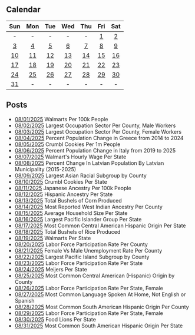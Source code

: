## Calendar

|Sun|Mon|Tue|Wed|Thu|Fri|Sat|
|:-:|:-:|:-:|:-:|:-:|:-:|:-:|
|-|-|-|-|-|[1](../../projects/stores/Walmart_Per_Capita/)|[2](../../projects/economics/Largest_Occupation_Sector_Per_County_Male/)|
|[3](../../projects/economics/Largest_Occupation_Sector_Per_County_Female/)|[4](../../projects/demography/Population_Change_Greece_2014-2024/)|[5](../../projects/restaurants/Crumbl_Cookies_Per_Capita/)|[6](../../projects/demography/Population_Change_Italy_2019-2025/)|[7](../../projects/stores/Walmart_Wage_Per_State/)|[8](../../projects/demography/Population_Change_Latvians_In_Latvia_2015-2025/)|[9](../../projects/ethnicity/Largest_Asian_Subgroup_Per_County/)|
|[10](../../projects/restaurants/Crumbl_Cookies_Per_State/)|[11](../../projects/ethnicity/Japanese_Per_State)|[12](../../projects/ethnicity/Hispanic_Ancestry_Per_State/)|[13](../../projects/agriculture/Corn_Production_Per_State/)|[14](../../projects/ethnicity/West_Indian_Per_County/)|[15](../../projects/demography/Household_Size_Per_State/)|[16](../../projects/ethnicity/Largest_Pacific_Islander_Subgroup_Per_State/)|
|[17](../../projects/ethnicity/Central_American_Ancestry_Per_State/)|[18](../../projects/ethnicity/Hispanic_Ancestry_Per_State/)|[19](../../projects/stores/Walmart_Per_State/)|[20](../../projects/economics/Labor_Participation_Rate_Per_County/)|[21](../../projects/versus/Unemployment_Rate_Female_Vs_Male/)|[22](../../projects/ethnicity/Largest_Pacific_Islander_Subgroup_Per_County/)|[23](../../projects/economics/Labor_Participation_Rate_Per_State/)|
|[24](../../projects/stores/Meijers_Per_State/) |[25](../../projects/ethnicity/Central_American_Origin_Per_County/)|[26](../../projects/economics/Labor_Participation_Rate_Per_State_Female/)|[27](../../projects/demography/Language_Spoken_At_Home_Not_English_Spanish/)|[28](../../projects/ethnicity/South_American_Origin_Per_County/)|[29](../../projects/economics/Labor_Participation_Rate_Per_State_Male/)|[30](../../projects/stores/Food_Lions_Per_State)|
|[31](../../projects/ethnicity/South_American_Origin_Per_State/)|-|-|-|-|-|-|

## Posts

* [08/01/2025](../../projects/stores/Walmart_Per_Capita/) Walmarts Per 100k People
* [08/02/2025](../../projects/economics/Largest_Occupation_Sector_Per_County_Male/) Largest Occupation Sector Per County, Male Workers
* [08/03/2025](../../projects/economics/Largest_Occupation_Sector_Per_County_Female/) Largest Occupation Sector Per County, Female Workers
* [08/04/2025](../../projects/demography/Population_Change_Greece_2014-2024/) Percent Population Change in Greece from 2014 to 2024
* [08/05/2025](../../projects/restaurants/Crumbl_Cookies_Per_Capita/) Crumbl Cookies Per 1m People
* [08/06/2025](../../projects/demography/Population_Change_Italy_2019-2025/) Percent Population Change in Italy from 2019 to 2025
* [08/07/2025](../../projects/stores/Walmart_Wage_Per_State/) Walmart's Hourly Wage Per State
* [08/08/2025](../../projects/demography/Population_Change_Latvians_In_Latvia_2015-2025/) Percent Change In Latvian Population By Latvian Municipality (2015-2025)
* [08/09/2025](../../projects/ethnicity/Largest_Asian_Subgroup_Per_County/) Largest Asian Racial Subgroup by County
* [08/10/2025](../../projects/restaurants/Crumbl_Cookies_Per_State/) Crumbl Cookies Per State
* [08/11/2025](../../projects/ethnicity/Japanese_Per_State) Japanese Ancestry Per 100k People
* [08/12/2025](../../projects/ethnicity/Hispanic_Ancestry_Per_State/) Hispanic Ancestry Per State
* [08/13/2025](../../projects/agriculture/Corn_Production_Per_State/) Total Bushels of Corn Produced
* [08/14/2025](../../projects/ethnicity/West_Indian_Per_County/) Most Reported West Indian Ancestry Per County
* [08/15/2025](../../projects/demography/Household_Size_Per_State/) Average Household Size Per State
* [08/16/2025](../../projects/ethnicity/Largest_Pacific_Islander_Subgroup_Per_State/) Largest Pacific Islander Group Per State
* [08/17/2025](../../projects/ethnicity/Central_American_Ancestry_Per_State/) Most Common Central American Hispanic Origin Per State
* [08/18/2025](../../projects/agriculture/Rice_Production_Per_State/) Total Bushels of Rice Produced
* [08/19/2025](../../projects/stores/Walmart_Per_State/) Walmarts Per State
* [08/20/2025](../../projects/economics/Labor_Participation_Rate_Per_County/) Labor Force Participation Rate Per County
* [08/21/2025](../../projects/versus/Unemployment_Rate_Female_Vs_Male/) Female Vs Male Unemployment Rate Per County
* [08/22/2025](../../projects/ethnicity/Largest_Pacific_Islander_Subgroup_Per_County/) Largest Pacific Island Subgroup by County
* [08/23/2025](../../projects/economics/Labor_Participation_Rate_Per_State/) Labor Force Participation Rate Per State
* [08/24/2025](../../projects/stores/Meijers_Per_State/) Meijers Per State
* [08/25/2025](../../projects/ethnicity/Central_American_Origin_Per_County/) Most Common Central American (Hispanic) Origin by County
* [08/26/2025](../../projects/economics/Labor_Participation_Rate_Per_State_Female/) Labor Force Participation Rate Per State, Female
* [08/27/2025](../../projects/demography/Language_Spoken_At_Home_Not_English_Spanish/) Most Common Language Spoken At Home, Not English or Spanish
* [08/28/2025](../../projects/ethnicity/South_American_Origin_Per_County/) Most Common South American Hispanic Origin Per County
* [08/29/2025](../../projects/economics/Labor_Participation_Rate_Per_State_Male/) Labor Force Participation Rate Per State, Female
* [08/30/2025](../../projects/stores/Food_Lions_Per_State) Food Lions Per State
* [08/31/2025](../../projects/ethnicity/South_American_Origin_Per_State/) Most Common South American Hispanic Origin Per State
